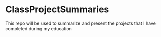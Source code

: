 # ClassProjectSummaries
This repo will be used to summarize and present the projects that I have completed during my education 
